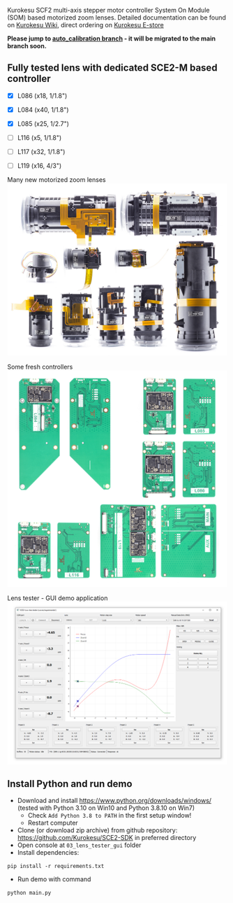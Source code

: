 Kurokesu SCF2 multi-axis stepper motor controller System On Module (SOM) based motorized zoom lenses. Detailed documentation can be found on [Kurokesu Wiki](https://wiki.kurokesu.com/books/motorized-zoom-lenses), direct ordering on [Kurokesu E-store](https://www.kurokesu.com/shop/motorized_zoom_lenses)

**Please jump to [auto_calibration branch](https://github.com/Kurokesu/SCE2-SDK/tree/auto_calibration) - it will be migrated to the main branch soon.**

## Fully tested lens with dedicated SCE2-M based controller
* [x] L086 (x18, 1/1.8")
* [x] L084 (x40, 1/1.8")
* [x] L085 (x25, 1/2.7")
* [ ] L116 (x5, 1/1.8")
* [ ] L117 (x32, 1/1.8")
* [ ] L119 (x16, 4/3")


Many new motorized zoom lenses
![](images/motorized_zoom_lenses.jpg)


Some fresh controllers
![](images/SCE2_controllers.jpg)


Lens tester - GUI demo application
![](03_lens_tester_gui/screenshot.png)

## Install Python and run demo

* Download and install https://www.python.org/downloads/windows/ (tested with Python 3.10 on Win10 and Python 3.8.10 on Win7)
  * Check `Add Python 3.8 to PATH` in the first setup window!
  * Restart computer
* Clone (or download zip archive) from github repository: https://github.com/Kurokesu/SCE2-SDK in preferred directory
* Open console at `03_lens_tester_gui` folder
* Install dependencies:
```
pip install -r requirements.txt
```

* Run demo with command
```
python main.py
```

